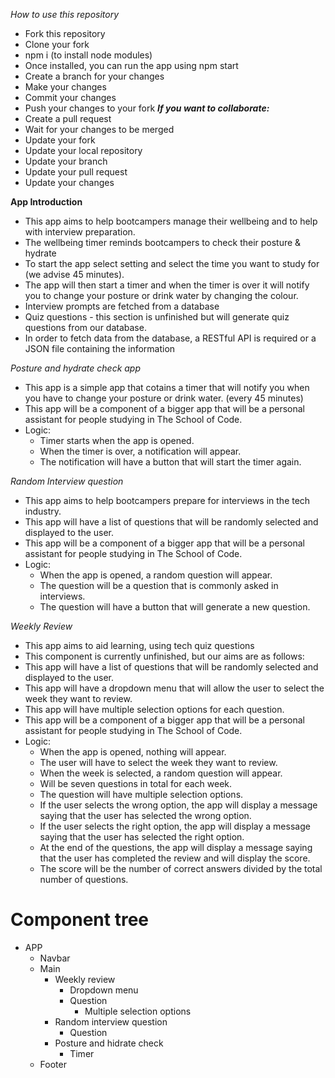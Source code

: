 *How to use this repository*
- Fork this repository
- Clone your fork
- npm i (to install node modules)
- Once installed, you can run the app using npm start 
- Create a branch for your changes
- Make your changes
- Commit your changes
- Push your changes to your fork
***If you want to collaborate:***
- Create a pull request
- Wait for your changes to be merged
- Update your fork
- Update your local repository
- Update your branch
- Update your pull request
- Update your changes


**App Introduction**

- This app aims to help bootcampers manage their wellbeing and to help with interview preparation.
- The wellbeing timer reminds bootcampers to check their posture & hydrate
- To start the app select setting and select the time you want to study for (we advise 45 minutes).
- The app will then start a timer and when the timer is over it will notify you to change your posture or drink water by changing the colour.
- Interview prompts are fetched from a database
- Quiz questions - this section is unfinished but will generate quiz questions from our database.
- In order to fetch data from the database, a RESTful API is required or a JSON file containing the information

_Posture and hydrate check app_

- This app is a simple app that cotains a timer that will notify you when you have to change your posture or drink water. (every 45 minutes)
- This app will be a component of a bigger app that will be a personal assistant for people studying in The School of Code.
- Logic:
  - Timer starts when the app is opened.
  - When the timer is over, a notification will appear.
  - The notification will have a button that will start the timer again.

_Random Interview question_

- This app aims to help bootcampers prepare for interviews in the tech industry.
- This app will have a list of questions that will be randomly selected and displayed to the user.
- This app will be a component of a bigger app that will be a personal assistant for people studying in The School of Code.
- Logic:
  - When the app is opened, a random question will appear.
  - The question will be a question that is commonly asked in interviews.
  - The question will have a button that will generate a new question.

_Weekly Review_

- This app aims to aid learning, using tech quiz questions
- This component is currently unfinished, but our aims are as follows:
- This app will have a list of questions that will be randomly selected and displayed to the user.
- This app will have a dropdown menu that will allow the user to select the week they want to review.
- This app will have multiple selection options for each question.
- This app will be a component of a bigger app that will be a personal assistant for people studying in The School of Code.
- Logic:
  - When the app is opened, nothing will appear.
  - The user will have to select the week they want to review.
  - When the week is selected, a random question will appear.
  - Will be seven questions in total for each week.
  - The question will have multiple selection options.
  - If the user selects the wrong option, the app will display a message saying that the user has selected the wrong option.
  - If the user selects the right option, the app will display a message saying that the user has selected the right option.
  - At the end of the questions, the app will display a message saying that the user has completed the review and will display the score.
  - The score will be the number of correct answers divided by the total number of questions.


# Component tree

- APP
  - Navbar
  - Main
    - Weekly review
      - Dropdown menu
      - Question
        - Multiple selection options
    - Random interview question
      - Question
    - Posture and hidrate check
      - Timer
  - Footer

